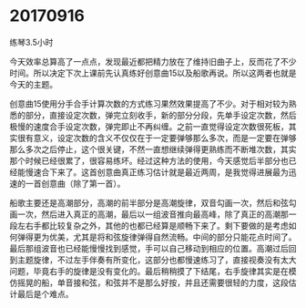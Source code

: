 # 20170916

练琴3.5小时

今天效率总算高了一点点，发现最近都把精力放在了维持旧曲子上，反而花了不少时间。所以决定下次上课前先认真练好创意曲15以及船歌再说。所以这两者也就是今天的主题。

创意曲15使用分手合手计算次数的方式练习果然效果提高了不少。对于相对较为熟悉的部分，直接设定次数，弹完立刻收手，新的部分分段，先单手设定次数，然后极慢的速度合手设定次数，弹完即止不再纠缠。之前一直觉得设定次数很死板，其实很有意义，设定次数的含义不仅仅在于一定要弹够那么多次，而是一定要在弹够那么多次之后停止，这个很关键，不然一直想继续弹得更熟练而不断堆次数，其实那个时候已经很累了，很容易练坏。经过这种方法的使用，今天感觉后半部分也已经能慢速合下来了。这首创意曲真正练习估计就是最近两周，是我觉得进展最为迅速的一首创意曲（除了第一首）。

船歌主要还是高潮部分，高潮的前半部分是高潮旋律，双音勾画一次，然后和弦勾画一次，然后进入真正的高潮，最后以一组波音推向最高峰，除了真正的高潮那一段左右手都比较复杂之外，其他的也都已经算是顺畅下来了。剩下要做的是考虑如何弹得更为优美，尤其是将和弦旋律弹得自然流畅。中间的部分只能花点时间了。最后那组波音也已经能慢慢找到感觉，手可以自己移动到相应的位置。高潮过后回到主题旋律，不过左手伴奏有所变化，这部分也都慢速练习了，直接视奏没有太大问题，毕竟右手的旋律是没有变化的。最后稍稍摸了下结尾，右手旋律其实是在模仿摇晃的船，单音接和弦，和弦并不是那么好按，并且还需要很轻的力度，这段估计最后是个难点。
